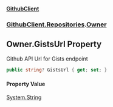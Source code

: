#### [GithubClient](index.md 'index')
### [GithubClient.Repositories](GithubClient.Repositories.md 'GithubClient.Repositories').[Owner](GithubClient.Repositories.Owner.md 'GithubClient.Repositories.Owner')

## Owner.GistsUrl Property

Github API Url for Gists endpoint

```csharp
public string? GistsUrl { get; set; }
```

#### Property Value
[System.String](https://docs.microsoft.com/en-us/dotnet/api/System.String 'System.String')